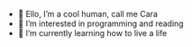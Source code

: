 - 👋 Ello, I’m a cool human, call me Cara
- 👀 I’m interested in programming and reading
- 🌱 I’m currently learning how to live a life

<!---
not-cara/not-cara is a ✨ special ✨ repository because its `README.md` (this file) appears on your GitHub profile.
You can click the Preview link to take a look at your changes.
--->
